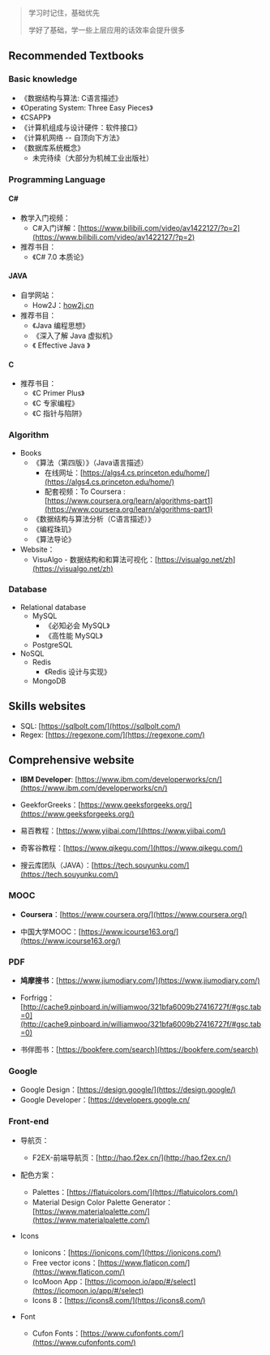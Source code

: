 > 学习时记住，基础优先
>
> 学好了基础，学一些上层应用的话效率会提升很多

## Recommended Textbooks

### Basic knowledge

- 《数据结构与算法: C语言描述》
- 《Operating System: Three Easy Pieces》
- 《CSAPP》
- 《计算机组成与设计硬件：软件接口》
- 《计算机网络 -- 自顶向下方法》
- 《数据库系统概念》
  - 未完待续（大部分为机械工业出版社）

### Programming Language

#### C#

- 教学入门视频：
  - C#入门详解：[https://www.bilibili.com/video/av1422127/?p=2](https://www.bilibili.com/video/av1422127/?p=2)
- 推荐书目：
  - 《C# 7.0 本质论》

#### JAVA

- 自学网站：
  - How2J：[how2j.cn](https://how2j.cn/)
- 推荐书目：
  - 《Java 编程思想》
  - 《深入了解 Java 虚拟机》
  - 《 Effective Java 》

#### C

- 推荐书目：
  - 《C Primer Plus》
  - 《C 专家编程》
  - 《C 指针与陷阱》

### Algorithm

- Books
  - 《算法（第四版）》（Java语言描述）
    - 在线网址：[https://algs4.cs.princeton.edu/home/](https://algs4.cs.princeton.edu/home/)
    - 配套视频：To Coursera : [https://www.coursera.org/learn/algorithms-part1](https://www.coursera.org/learn/algorithms-part1)
  - 《数据结构与算法分析（C语言描述）》
  - 《编程珠玑》
  - 《算法导论》
- Website：
  - VisuAlgo - 数据结构和和算法可视化：[https://visualgo.net/zh](https://visualgo.net/zh)

### Database

- Relational database
  - MySQL
    - 《必知必会 MySQL》
    - 《高性能 MySQL》
  - PostgreSQL
- NoSQL
  - Redis
    - 《Redis 设计与实现》
  - MongoDB

## Skills websites

- SQL: [https://sqlbolt.com/](https://sqlbolt.com/)
- Regex: [https://regexone.com/](https://regexone.com/)

## Comprehensive website

- **IBM Developer**: [https://www.ibm.com/developerworks/cn/](https://www.ibm.com/developerworks/cn/)

- GeekforGreeks：[https://www.geeksforgeeks.org/](https://www.geeksforgeeks.org/)
- 易百教程：[https://www.yiibai.com/](https://www.yiibai.com/)
- 奇客谷教程：[https://www.qikegu.com/](https://www.qikegu.com/)
- 搜云库团队（JAVA）：[https://tech.souyunku.com/](https://tech.souyunku.com/)

### MOOC

- **Coursera**：[https://www.coursera.org/](https://www.coursera.org/)

- 中国大学MOOC：[https://www.icourse163.org/](https://www.icourse163.org/)

### PDF

- **鸠摩搜书**：[https://www.jiumodiary.com/](https://www.jiumodiary.com/)

- Forfrigg：[http://cache9.pinboard.in/williamwoo/321bfa6009b27416727f/#gsc.tab=0](http://cache9.pinboard.in/williamwoo/321bfa6009b27416727f/#gsc.tab=0)

- 书伴图书：[https://bookfere.com/search](https://bookfere.com/search)

### Google

- Google Design：[https://design.google/](https://design.google/)
- Google Developer：[https://developers.google.cn/

### Front-end

- 导航页：
  - F2EX-前端导航页：[http://hao.f2ex.cn/](http://hao.f2ex.cn/)

- 配色方案：
  - Palettes：[https://flatuicolors.com/](https://flatuicolors.com/)
  - Material Design Color Palette Generator：[https://www.materialpalette.com/](https://www.materialpalette.com/)

- Icons
  - Ionicons：[https://ionicons.com/](https://ionicons.com/)
  - Free vector icons：[https://www.flaticon.com/](https://www.flaticon.com/)
  - IcoMoon App：[https://icomoon.io/app/#/select](https://icomoon.io/app/#/select)
  - Icons 8：[https://icons8.com/](https://icons8.com/)

- Font
  - Cufon Fonts：[https://www.cufonfonts.com/](https://www.cufonfonts.com/)